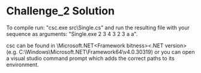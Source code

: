 # Challenge_2 Solution

To compile run: "csc.exe src\Single.cs" 
and run the resulting file with your sequence as arguments: "Single.exe 2 3 4 3 2 3 a a".

csc can be found in <windows installation folder>\Microsoft.NET\<Framework bitness>\<.NET version> 
(e.g. C:\Windows\Microsoft.NET\Framework64\v4.0.30319)
or you can open a visual studio command prompt which adds the correct paths to its environment.
